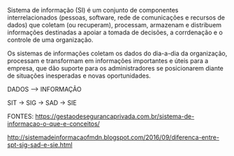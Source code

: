 Sistema de informação (SI) é um conjunto de componentes interrelacionados (pessoas, software, rede de comunicações e recursos de dados) que coletam (ou recuperam), processam, armazenam e distribuem informações destinadas a apoiar a tomada de decisões, a corrdenação e o controle de uma organização.

Os sistemas de informações coletam os dados do dia-a-dia da organização, processam e transformam em informações importantes e úteis para a empresa, que dão suporte para os administradores se posicionarem diante de situações inesperadas e novas oportunidades.

DADOS --> INFORMAÇÃO

SIT -> SIG -> SAD -> SIE



FONTES:
https://gestaodesegurancaprivada.com.br/sistema-de-informacao-o-que-e-conceitos/



http://sistemadeinformacaofmdn.blogspot.com/2016/09/diferenca-entre-spt-sig-sad-e-sie.html
